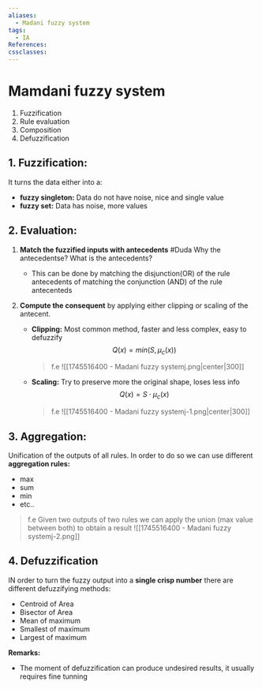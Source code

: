 ```yaml
---
aliases:
  - Madani fuzzy system
tags:
  - IA
References: 
cssclasses:
---
```

# Mamdani fuzzy system
1. Fuzzification
2. Rule evaluation
3. Composition 
4. Defuzzification

## 1. Fuzzification:
It turns the data either into a: 
+ **fuzzy singleton:** Data do not have noise, nice and single value
+ **fuzzy set:** Data has noise, more values

## 2. Evaluation:
1. **Match the fuzzified inputs with antecedents** #Duda Why the antecedentse? What is the antecedents?
	+ This can be done by matching the disjunction(OR) of the rule antecedents of matching the conjunction (AND) of the rule antecenteds
2. **Compute the consequent** by applying either clipping or scaling of the antecent. 

	+ **Clipping:** Most common method, faster and less complex, easy to defuzzify
		$$
		Q(x) = min(S, \mu_c (x))
		$$
		>f.e ![[1745516400 - Madani fuzzy systemj.png|center|300]]
	+ **Scaling:** Try to preserve more the original shape, loses less info
		$$
		Q(x) = S \cdot \mu_c (x)
		$$
		>f.e ![[1745516400 - Madani fuzzy systemj-1.png|center|300]]

## 3. Aggregation: 
Unification of the outputs of all rules. In order to do so we can use different **aggregation rules:**
+ max
+ sum
+ min
+ etc..

> f.e Given two outputs of two rules we can apply the union (max value between both) to obtain a result
> ![[1745516400 - Madani fuzzy systemj-2.png]]


## 4. Defuzzification
IN order to turn the fuzzy output into a **single crisp number** there are different defuzzifying methods:

+ Centroid of Area
+ Bisector of Area
+ Mean of maximum
+ Smallest of maximum 
+ Largest of maximum

**Remarks:**
+ The moment of defuzzification can produce undesired results, it usually requires fine tunning